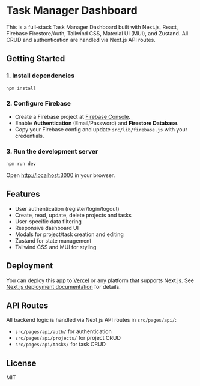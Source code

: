 # Task Manager Dashboard

This is a full-stack Task Manager Dashboard built with Next.js, React, Firebase Firestore/Auth, Tailwind CSS, Material UI (MUI), and Zustand. All CRUD and authentication are handled via Next.js API routes.

## Getting Started

### 1. Install dependencies

```bash
npm install
```

### 2. Configure Firebase

- Create a Firebase project at [Firebase Console](https://console.firebase.google.com/).
- Enable **Authentication** (Email/Password) and **Firestore Database**.
- Copy your Firebase config and update `src/lib/firebase.js` with your credentials.

### 3. Run the development server

```bash
npm run dev
```

Open [http://localhost:3000](http://localhost:3000) in your browser.

## Features
- User authentication (register/login/logout)
- Create, read, update, delete projects and tasks
- User-specific data filtering
- Responsive dashboard UI
- Modals for project/task creation and editing
- Zustand for state management
- Tailwind CSS and MUI for styling

## Deployment

You can deploy this app to [Vercel](https://vercel.com/) or any platform that supports Next.js. See [Next.js deployment documentation](https://nextjs.org/docs/app/building-your-application/deploying) for details.

## API Routes

All backend logic is handled via Next.js API routes in `src/pages/api/`:
- `src/pages/api/auth/` for authentication
- `src/pages/api/projects/` for project CRUD
- `src/pages/api/tasks/` for task CRUD

## License
MIT
